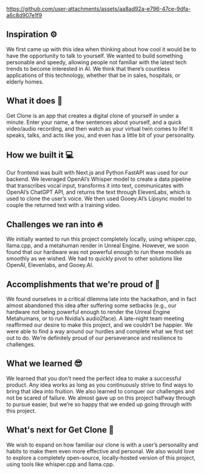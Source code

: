 https://github.com/user-attachments/assets/aa8ad92a-e796-47ce-9dfa-a6c8d907e1f9

## Inspiration ⚙️
We first came up with this idea when thinking about how cool it would be to have the opportunity to talk to yourself. We wanted to build something personable and speedy, allowing people not familiar with the latest tech trends to become interested in AI. We think that there’s countless applications of this technology, whether that be in sales, hospitals, or elderly homes.


## What it does 🤖
Get Clone is an app that creates a digital clone of yourself in under a minute. Enter your name, a few sentences about yourself, and a quick video/audio recording, and then watch as your virtual twin comes to life! It speaks, talks, and acts like you, and even has a little bit of your personality.

## How we built it 💻
Our frontend was built with Next.js and Python FastAPI was used for our backend. We leveraged OpenAI’s Whisper model to create a data pipeline that transcribes vocal input, transforms it into text, communicates with OpenAI’s ChatGPT API, and returns the text through ElevenLabs, which is used to clone the user’s voice. We then used Gooey.AI’s Lipsync model to couple the returned text with a training video.

## Challenges we ran into 🔥
We initially wanted to run this project completely locally, using whisper.cpp, llama.cpp, and a metahuman render in Unreal Engine. However, we soon found that our hardware was not powerful enough to run these models as smoothly as we wished. We had to quickly pivot to other solutions like OpenAI, Elevenlabs, and Gooey.AI.

## Accomplishments that we're proud of 🗿
We found ourselves in a critical dilemma late into the hackathon, and in fact almost abandoned this idea after suffering some setbacks (e.g., our hardware not being powerful enough to render the Unreal Engine Metahumans, or to run Nvidia’s audio2face). A late-night team meeting reaffirmed our desire to make this project, and we couldn’t be happier. We were able to find a way around our hurdles and complete what we first set out to do. We’re definitely proud of our perseverance and resilience to challenges.

## What we learned 😎
We learned that you don’t need the perfect idea to make a successful product. Any idea works as long as you continuously strive to find ways to bring that idea into fruition. We also learned to conquer our challenges and not be scared of failure. We almost gave up on this project halfway through to pursue easier, but we’re so happy that we ended up going through with this project.

## What's next for Get Clone 👾
We wish to expand on how familiar our clone is with a user’s personality and habits to make them even more effective and personal. We also would love to explore a completely open-source, locally-hosted version of this project, using tools like whisper.cpp and llama.cpp.
